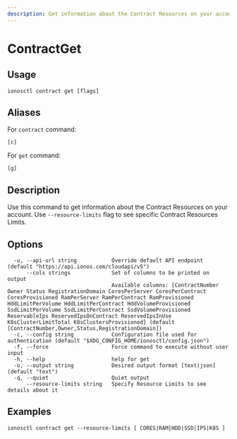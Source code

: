 ```yaml
---
description: Get information about the Contract Resources on your account
---
```


# ContractGet

## Usage

```text
ionosctl contract get [flags]
```

## Aliases

For `contract` command:
```text
[c]
```

For `get` command:
```text
[g]
```

## Description

Use this command to get information about the Contract Resources on your account. Use `--resource-limits` flag to see specific Contract Resources Limits.

## Options

```text
  -u, --api-url string           Override default API endpoint (default "https://api.ionos.com/cloudapi/v5")
      --cols strings             Set of columns to be printed on output 
                                 Available columns: [ContractNumber Owner Status RegistrationDomain CoresPerServer CoresPerContract CoresProvisioned RamPerServer RamPerContract RamProvisioned HddLimitPerVolume HddLimitPerContract HddVolumeProvisioned SsdLimitPerVolume SsdLimitPerContract SsdVolumeProvisioned ReservableIps ReservedIpsOnContract ReservedIpsInUse K8sClusterLimitTotal K8sClustersProvisioned] (default [ContractNumber,Owner,Status,RegistrationDomain])
  -c, --config string            Configuration file used for authentication (default "$XDG_CONFIG_HOME/ionosctl/config.json")
  -f, --force                    Force command to execute without user input
  -h, --help                     help for get
  -o, --output string            Desired output format [text|json] (default "text")
  -q, --quiet                    Quiet output
      --resource-limits string   Specify Resource Limits to see details about it
```

## Examples

```text
ionosctl contract get --resource-limits [ CORES|RAM|HDD|SSD|IPS|K8S ]
```

